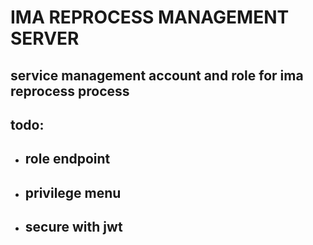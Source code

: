 # IMA REPROCESS MANAGEMENT SERVER

## service management account and role for ima reprocess process

## todo:
- ## role endpoint
- ## privilege menu
- ## secure with jwt